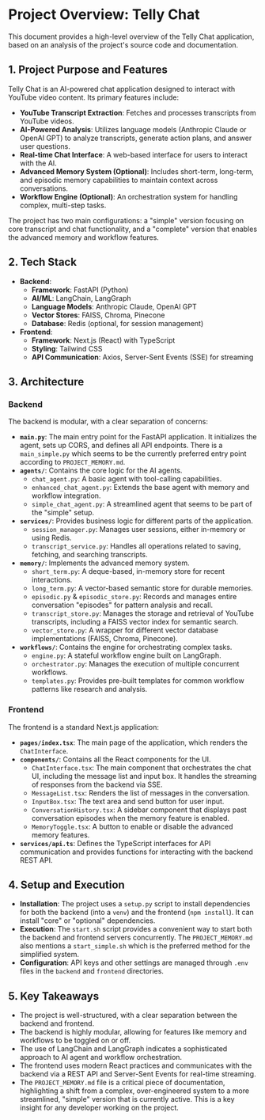 # Project Overview: Telly Chat

This document provides a high-level overview of the Telly Chat application, based on an analysis of the project's source code and documentation.

## 1. Project Purpose and Features

Telly Chat is an AI-powered chat application designed to interact with YouTube video content. Its primary features include:

*   **YouTube Transcript Extraction**: Fetches and processes transcripts from YouTube videos.
*   **AI-Powered Analysis**: Utilizes language models (Anthropic Claude or OpenAI GPT) to analyze transcripts, generate action plans, and answer user questions.
*   **Real-time Chat Interface**: A web-based interface for users to interact with the AI.
*   **Advanced Memory System (Optional)**: Includes short-term, long-term, and episodic memory capabilities to maintain context across conversations.
*   **Workflow Engine (Optional)**: An orchestration system for handling complex, multi-step tasks.

The project has two main configurations: a "simple" version focusing on core transcript and chat functionality, and a "complete" version that enables the advanced memory and workflow features.

## 2. Tech Stack

*   **Backend**:
    *   **Framework**: FastAPI (Python)
    *   **AI/ML**: LangChain, LangGraph
    *   **Language Models**: Anthropic Claude, OpenAI GPT
    *   **Vector Stores**: FAISS, Chroma, Pinecone
    *   **Database**: Redis (optional, for session management)
*   **Frontend**:
    *   **Framework**: Next.js (React) with TypeScript
    *   **Styling**: Tailwind CSS
    *   **API Communication**: Axios, Server-Sent Events (SSE) for streaming

## 3. Architecture

### Backend

The backend is modular, with a clear separation of concerns:

*   **`main.py`**: The main entry point for the FastAPI application. It initializes the agent, sets up CORS, and defines all API endpoints. There is a `main_simple.py` which seems to be the currently preferred entry point according to `PROJECT_MEMORY.md`.
*   **`agents/`**: Contains the core logic for the AI agents.
    *   `chat_agent.py`: A basic agent with tool-calling capabilities.
    *   `enhanced_chat_agent.py`: Extends the base agent with memory and workflow integration.
    *   `simple_chat_agent.py`: A streamlined agent that seems to be part of the "simple" setup.
*   **`services/`**: Provides business logic for different parts of the application.
    *   `session_manager.py`: Manages user sessions, either in-memory or using Redis.
    *   `transcript_service.py`: Handles all operations related to saving, fetching, and searching transcripts.
*   **`memory/`**: Implements the advanced memory system.
    *   `short_term.py`: A deque-based, in-memory store for recent interactions.
    *   `long_term.py`: A vector-based semantic store for durable memories.
    *   `episodic.py` & `episodic_store.py`: Records and manages entire conversation "episodes" for pattern analysis and recall.
    *   `transcript_store.py`: Manages the storage and retrieval of YouTube transcripts, including a FAISS vector index for semantic search.
    *   `vector_store.py`: A wrapper for different vector database implementations (FAISS, Chroma, Pinecone).
*   **`workflows/`**: Contains the engine for orchestrating complex tasks.
    *   `engine.py`: A stateful workflow engine built on LangGraph.
    *   `orchestrator.py`: Manages the execution of multiple concurrent workflows.
    *   `templates.py`: Provides pre-built templates for common workflow patterns like research and analysis.

### Frontend

The frontend is a standard Next.js application:

*   **`pages/index.tsx`**: The main page of the application, which renders the `ChatInterface`.
*   **`components/`**: Contains all the React components for the UI.
    *   `ChatInterface.tsx`: The main component that orchestrates the chat UI, including the message list and input box. It handles the streaming of responses from the backend via SSE.
    *   `MessageList.tsx`: Renders the list of messages in the conversation.
    *   `InputBox.tsx`: The text area and send button for user input.
    *   `ConversationHistory.tsx`: A sidebar component that displays past conversation episodes when the memory feature is enabled.
    *   `MemoryToggle.tsx`: A button to enable or disable the advanced memory features.
*   **`services/api.ts`**: Defines the TypeScript interfaces for API communication and provides functions for interacting with the backend REST API.

## 4. Setup and Execution

*   **Installation**: The project uses a `setup.py` script to install dependencies for both the backend (into a `venv`) and the frontend (`npm install`). It can install "core" or "optional" dependencies.
*   **Execution**: The `start.sh` script provides a convenient way to start both the backend and frontend servers concurrently. The `PROJECT_MEMORY.md` also mentions a `start_simple.sh` which is the preferred method for the simplified system.
*   **Configuration**: API keys and other settings are managed through `.env` files in the `backend` and `frontend` directories.

## 5. Key Takeaways

*   The project is well-structured, with a clear separation between the backend and frontend.
*   The backend is highly modular, allowing for features like memory and workflows to be toggled on or off.
*   The use of LangChain and LangGraph indicates a sophisticated approach to AI agent and workflow orchestration.
*   The frontend uses modern React practices and communicates with the backend via a REST API and Server-Sent Events for real-time streaming.
*   The `PROJECT_MEMORY.md` file is a critical piece of documentation, highlighting a shift from a complex, over-engineered system to a more streamlined, "simple" version that is currently active. This is a key insight for any developer working on the project.
